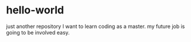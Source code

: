 # hello-world
 just another repository
I want to learn coding as a master. my future job is going to be involved easy. 
